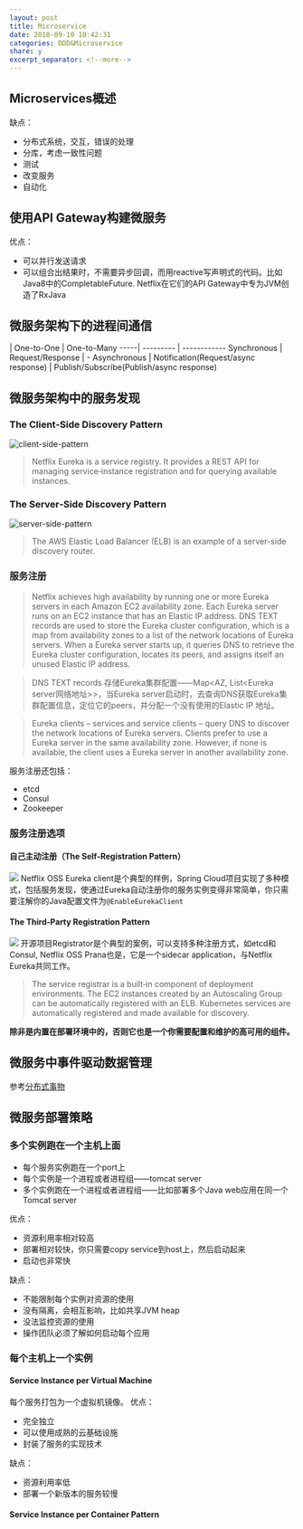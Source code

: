 ```yaml
---
layout: post
title: Microservice
date: 2018-09-10 10:42:31
categories: DDD&Microservice
share: y
excerpt_separator: <!--more-->
---
```




<!--more-->

## Microservices概述
缺点：

- 分布式系统，交互，错误的处理
- 分库，考虑一致性问题
- 测试
- 改变服务
- 自动化

## 使用API Gateway构建微服务

 优点：
 
 - 可以并行发送请求
 - 可以组合出结果时，不需要异步回调，而用reactive写声明式的代码。比如Java8中的CompletableFuture. Netflix在它们的API Gateway中专为JVM创造了RxJava

## 微服务架构下的进程间通信

 | One-to-One | One-to-Many
-----| --------- | ------------
Synchronous | Request/Response | -
Asynchronous | Notification(Request/async response) | Publish/Subscribe(Publish/async response)

## 微服务架构中的服务发现

### The Client‑Side Discovery Pattern

![client-side-pattern](../images/client-side-pattern.png)
> Netflix Eureka is a service registry. It provides a REST API for managing service‑instance registration and for querying available instances.

### The Server‑Side Discovery Pattern
![server-side-pattern](../images/server-side-pattern.png)
> The AWS Elastic Load Balancer (ELB) is an example of a server-side discovery router. 


### 服务注册

> Netflix achieves high availability by running one or more Eureka servers in each Amazon EC2 availability zone. Each Eureka server runs on an EC2 instance that has an Elastic IP address. DNS TEXT records are used to store the Eureka cluster configuration, which is a map from availability zones to a list of the network locations of Eureka servers. When a Eureka server starts up, it queries DNS to retrieve the Eureka cluster configuration, locates its peers, and assigns itself an unused Elastic IP address.

> DNS TEXT records 存储Eureka集群配置——Map\<AZ, List\<Eureka server网络地址>>，当Eureka server启动时，去查询DNS获取Eureka集群配置信息，定位它的peers，并分配一个没有使用的Elastic IP 地址。

>Eureka clients – services and service clients – query DNS to discover the network locations of Eureka servers. Clients prefer to use a Eureka server in the same availability zone. However, if none is available, the client uses a Eureka server in another availability zone.

服务注册还包括：
 
- etcd
- Consul
- Zookeeper

### 服务注册选项

#### 自己主动注册（The Self‑Registration Pattern）
![](../images/self-registration-pattern.png)
Netflix OSS Eureka client是个典型的样例，Spring Cloud项目实现了多种模式，包括服务发现，使通过Eureka自动注册你的服务实例变得非常简单，你只需要注解你的Java配置文件为`@EnableEurekaClient`

#### The Third‑Party Registration Pattern
![](../images/third-party-pattern.png)
开源项目Registrator是个典型的案例，可以支持多种注册方式，如etcd和Consul, Netflix OSS Prana也是，它是一个sidecar application，与Netflix Eureka共同工作。

> The service registrar is a built‑in component of deployment environments. The EC2 instances created by an Autoscaling Group can be automatically registered with an ELB. Kubernetes services are automatically registered and made available for discovery.

**除非是内置在部署环境中的，否则它也是一个你需要配置和维护的高可用的组件。**

## 微服务中事件驱动数据管理
参考[分布式事物](../_posts/2018-09-06-SQL-XA.md)

## 微服务部署策略

### 多个实例跑在一个主机上面

- 每个服务实例跑在一个port上
- 每个实例是一个进程或者进程组——tomcat server
- 多个实例跑在一个进程或者进程组——比如部署多个Java web应用在同一个Tomcat server

优点：

- 资源利用率相对较高
- 部署相对较快，你只需要copy service到host上，然后启动起来
- 启动也非常快

缺点：

- 不能限制每个实例对资源的使用
- 没有隔离，会相互影响，比如共享JVM heap
- 没法监控资源的使用
- 操作团队必须了解如何启动每个应用

### 每个主机上一个实例

#### Service Instance per Virtual Machine
每个服务打包为一个虚拟机镜像。
优点：

- 完全独立
- 可以使用成熟的云基础设施
- 封装了服务的实现技术

缺点：

- 资源利用率低
- 部署一个新版本的服务较慢

#### Service Instance per Container Pattern